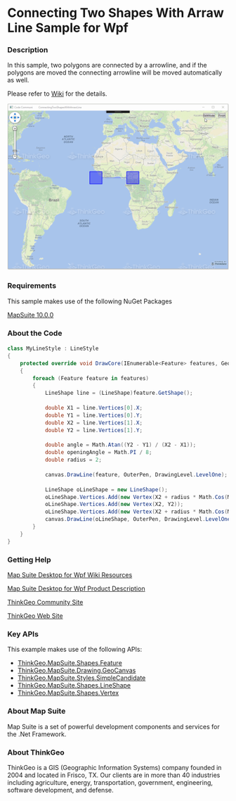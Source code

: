 # Connecting Two Shapes With Arraw Line Sample for Wpf

### Description

In this sample, two polygons are connected by a arrowline, and if the polygons are moved the connecting arrowline will be moved automatically as well.

Please refer to [Wiki](http://wiki.thinkgeo.com/wiki/map_suite_desktop_for_wpf) for the details.

![Screenshot](Screenshot.gif)

### Requirements
This sample makes use of the following NuGet Packages

[MapSuite 10.0.0](https://www.nuget.org/packages?q=ThinkGeo)

### About the Code
```csharp
class MyLineStyle : LineStyle
{
    protected override void DrawCore(IEnumerable<Feature> features, GeoCanvas canvas, Collection<SimpleCandidate> labelsInThisLayer, Collection<SimpleCandidate> labelsInAllLayers)
    {
        foreach (Feature feature in features)
        {
            LineShape line = (LineShape)feature.GetShape();

            double X1 = line.Vertices[0].X;
            double Y1 = line.Vertices[0].Y;
            double X2 = line.Vertices[1].X;
            double Y2 = line.Vertices[1].Y;

            double angle = Math.Atan((Y2 - Y1) / (X2 - X1));
            double openingAngle = Math.PI / 8;
            double radius = 2;

            canvas.DrawLine(feature, OuterPen, DrawingLevel.LevelOne);

            LineShape oLineShape = new LineShape();
            oLineShape.Vertices.Add(new Vertex(X2 + radius * Math.Cos(Math.PI + angle - openingAngle), Y2 + radius * Math.Sin(Math.PI + angle - openingAngle)));
            oLineShape.Vertices.Add(new Vertex(X2, Y2));
            oLineShape.Vertices.Add(new Vertex(X2 + radius * Math.Cos(Math.PI + angle + openingAngle), Y2 + radius * Math.Sin(Math.PI + angle + openingAngle)));
            canvas.DrawLine(oLineShape, OuterPen, DrawingLevel.LevelOne);
        }
    }
}
```
### Getting Help

[Map Suite Desktop for Wpf Wiki Resources](http://wiki.thinkgeo.com/wiki/map_suite_desktop_for_wpf)

[Map Suite Desktop for Wpf Product Description](https://thinkgeo.com/ui-controls#desktop-platforms)

[ThinkGeo Community Site](http://community.thinkgeo.com/)

[ThinkGeo Web Site](http://www.thinkgeo.com)

### Key APIs
This example makes use of the following APIs:

- [ThinkGeo.MapSuite.Shapes.Feature](http://wiki.thinkgeo.com/wiki/api/thinkgeo.mapsuite.shapes.feature)
- [ThinkGeo.MapSuite.Drawing.GeoCanvas](http://wiki.thinkgeo.com/wiki/api/thinkgeo.mapsuite.drawing.geocanvas)
- [ThinkGeo.MapSuite.Styles.SimpleCandidate](http://wiki.thinkgeo.com/wiki/api/thinkgeo.mapsuite.styles.simplecandidate)
- [ThinkGeo.MapSuite.Shapes.LineShape](http://wiki.thinkgeo.com/wiki/api/thinkgeo.mapsuite.shapes.lineshape)
- [ThinkGeo.MapSuite.Shapes.Vertex](http://wiki.thinkgeo.com/wiki/api/thinkgeo.mapsuite.shapes.vertex)

### About Map Suite
Map Suite is a set of powerful development components and services for the .Net Framework.

### About ThinkGeo
ThinkGeo is a GIS (Geographic Information Systems) company founded in 2004 and located in Frisco, TX. Our clients are in more than 40 industries including agriculture, energy, transportation, government, engineering, software development, and defense.

